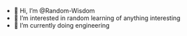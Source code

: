 - 👋 Hi, I’m @Random-Wisdom
- 👀 I’m interested in random learning of anything interesting
- 🌱 I’m currently doing engineering


<!---
Random-Wisdom/Random-Wisdom is a ✨ special ✨ repository because its `README.md` (this file) appears on your GitHub profile.
You can click the Preview link to take a look at your changes.
--->
